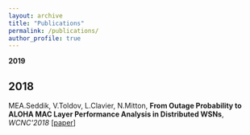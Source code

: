 ```yaml
---
layout: archive
title: "Publications"
permalink: /publications/
author_profile: true
---
```


**2019**

**2018**
---
MEA.Seddik, V.Toldov, L.Clavier, N.Mitton, **From Outage Probability to ALOHA MAC Layer Performance Analysis in Distributed WSNs**, *WCNC'2018* [[paper](https://hal.inria.fr/hal-01677687/document)]
